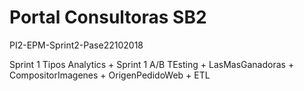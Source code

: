 # Portal Consultoras SB2

PI2-EPM-Sprint2-Pase22102018

Sprint 1 Tipos Analytics + Sprint 1 A/B TEsting + LasMasGanadoras + CompositorImagenes + OrigenPedidoWeb + ETL

